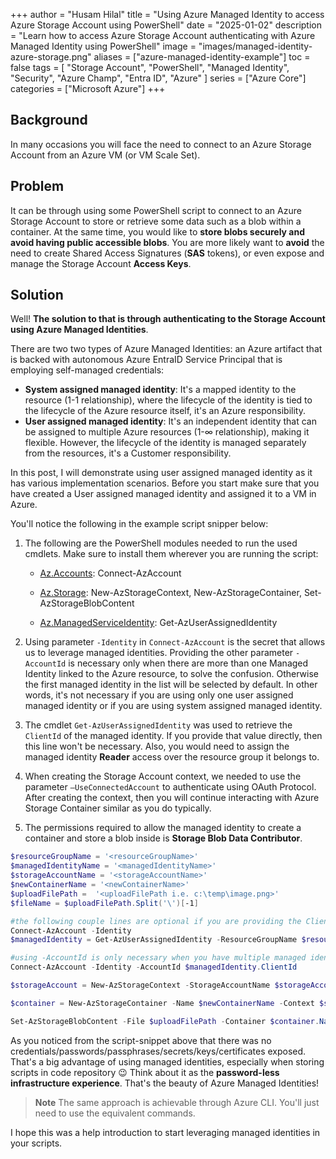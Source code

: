 +++
author = "Husam Hilal"
title = "Using Azure Managed Identity to access Azure Storage Account using PowerShell"
date = "2025-01-02"
description = "Learn how to access Azure Storage Account authenticating with Azure Managed Identity using PowerShell"
image = "images/managed-identity-azure-storage.png"
aliases = ["azure-managed-identity-example"]
toc = false
tags = [
    "Storage Account",
    "PowerShell",
    "Managed Identity",
    "Security",
    "Azure Champ",
    "Entra ID",
    "Azure"
]
series = ["Azure Core"]
categories = ["Microsoft Azure"]
+++

## Background

In many occasions you will face the need to connect to an Azure Storage Account from an Azure VM (or VM Scale Set). 

## Problem

It can be through using some PowerShell script to connect to an Azure Storage Account to store or retrieve some data such as a blob within a container. At the same time, you would like to **store blobs securely and avoid having public accessible blobs**. You are more likely want to **avoid** the need to create Shared Access Signatures (**SAS** tokens), or even expose and manage the Storage Account **Access Keys**.

## Solution

Well! **The solution to that is through authenticating to the Storage Account using Azure Managed Identities**.

There are two two types of Azure Managed Identities: an Azure artifact that is backed with autonomous Azure EntraID Service Principal that is employing self-managed credentials:

* **System assigned managed identity**: It's a mapped identity to the resource (1-1 relationship), where the lifecycle of the identity is tied to the lifecycle of the Azure resource itself, it's an Azure responsibility.
* **User assigned managed identity**: It's an independent identity that can be assigned to multiple Azure resources  (1-∞ relationship), making it flexible. However, the lifecycle of the identity is managed separately from the resources, it's a Customer responsibility.

In this post, I will demonstrate using user assigned managed identity as it has various implementation scenarios. Before you start make sure that you have created a User assigned managed identity and assigned it to a VM in Azure.

You'll notice the following in the example script snipper below:

1. The following are the PowerShell modules needed to run the used cmdlets. Make sure to install them wherever you are running the script:

    * [Az.Accounts](https://learn.microsoft.com/powershell/module/az.accounts): Connect-AzAccount

    * [Az.Storage](https://learn.microsoft.com/powershell/module/az.storage): New-AzStorageContext, New-AzStorageContainer, Set-AzStorageBlobContent

    * [Az.ManagedServiceIdentity](https://learn.microsoft.com/powershell/module/az.managedserviceidentity/): Get-AzUserAssignedIdentity

2. Using parameter `-Identity` in `Connect-AzAccount` is the secret that allows us to leverage managed identities.  Providing the other parameter `-AccountId` is necessary only when there are more than one Managed Identity linked to the Azure resource, to solve the confusion. Otherwise the first managed identity in the list will be selected by default. In other words, it's not necessary if you are using only one user assigned managed identity or if you are using system assigned managed identity.

3. The cmdlet `Get-AzUserAssignedIdentity` was used to retrieve the `ClientId` of the managed identity. If you provide that value directly, then this line won't be necessary. Also, you would need to assign the managed identity **Reader** access over the resource group it belongs to.

4. When creating the Storage Account context, we needed to use the parameter `–UseConnectedAccount` to authenticate using OAuth Protocol. After creating the context, then you will continue interacting with Azure Storage Container similar as you do typically.

5. The permissions required to allow the managed identity to create a container and store a blob inside is **Storage Blob Data Contributor**.

```powershell
$resourceGroupName = '<resourceGroupName>'
$managedIdentityName = '<managedIdentityName>'
$storageAccountName = '<storageAccountName>'
$newContainerName = '<newContainerName>'
$uploadFilePath =  '<uploadFilePath i.e. c:\temp\image.png>'
$fileName = $uploadFilePath.Split('\')[-1]

#the following couple lines are optional if you are providing the ClientID directly
Connect-AzAccount -Identity
$managedIdentity = Get-AzUserAssignedIdentity -ResourceGroupName $resourceGroupName -Name $managedIdentityName

#using -AccountId is only necessary when you have multiple managed identities linked to the Azure resource (i.e. Storage Account)
Connect-AzAccount -Identity -AccountId $managedIdentity.ClientId

$storageAccount = New-AzStorageContext -StorageAccountName $storageAccountName –UseConnectedAccount

$container = New-AzStorageContainer -Name $newContainerName -Context $storageAccount.Context -Permission blob

Set-AzStorageBlobContent -File $uploadFilePath -Container $container.Name -Blob $fileName -Context $storageAccount.Context

```

As you noticed from the script-snippet above that there was no credentials/passwords/passphrases/secrets/keys/certificates exposed. That's a big advantage of using managed identities, especially when storing scripts in code repository 😉 Think about it as the **password-less infrastructure experience**. That's the beauty of Azure Managed Identities!

> **Note** The same approach is achievable through Azure CLI. You'll just need to use the equivalent commands.

I hope this was a help introduction to start leveraging managed identities in your scripts.
